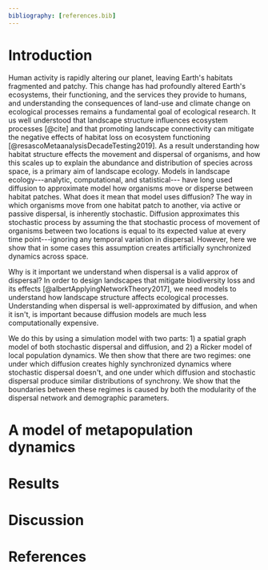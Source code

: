 ```yaml
---
bibliography: [references.bib]
---
```


# Introduction

Human activity is rapidly altering our planet, leaving Earth's habitats
fragmented and patchy. This change has had profoundly altered Earth's
ecosystems, their functioning, and the services they provide to humans, and
understanding the consequences of land-use and climate change on ecological
processes remains a fundamental goal of ecological research. It us well
understood that landscape structure influences ecosystem processes [@cite] and
that promoting landscape connectivity can mitigate the negative effects of
habitat loss on ecosystem functioning [@resascoMetaanalysisDecadeTesting2019].
As a result understanding how habitat structure effects the movement and
dispersal of organisms, and how this scales up to explain the abundance and
distribution of species across space, is a primary aim of landscape ecology.
Models in landscape ecology---analytic, computational, and statistical--- have
long used diffusion to approximate model how organisms move or disperse between
habitat patches. What does it mean that model uses diffusion? The way in which
organisms move from one habitat patch to another, via active or passive
dispersal, is inherently stochastic. Diffusion approximates this stochastic
process by assuming the that stochastic process of movement of organisms between
two locations is equal to its expected value at every time point---ignoring any
temporal variation in dispersal. However, here we show that in some cases this
assumption creates artificially synchronized dynamics across space.

Why is it important we understand when dispersal is a valid approx of dispersal?
In order to design landscapes that mitigate biodiversity loss and its effects
[@albertApplyingNetworkTheory2017], we need models to understand how landscape
structure affects ecological processes. Understanding when dispersal is
well-approximated by diffusion, and when it isn't, is important because
diffusion models are much less computationally expensive.

We do this by using a simulation model with two parts: 1) a spatial graph model
of both stochastic dispersal and diffusion, and 2) a Ricker model of local
population dynamics. We then show that there are two regimes: one under which
diffusion creates highly synchronized dynamics where stochastic dispersal
doesn't, and one under which diffusion and stochastic dispersal produce similar
distributions of synchrony. We show that the boundaries between these regimes is
caused by both the modularity of the dispersal network and demographic
parameters.

# A model of metapopulation dynamics

# Results

# Discussion



# References
